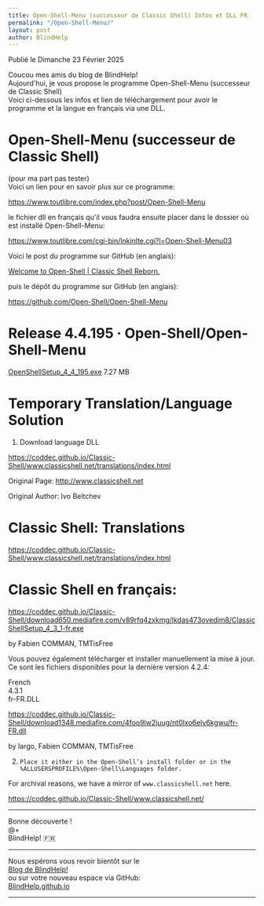 ```yaml
---
title: Open-Shell-Menu (successeur de Classic Shell) Infos et DLL FR
permalink: "/Open-Shell-Menu/"
layout: post
author: BlindHelp
---
```


<footer>Publié le Dimanche 23 Février 2025</footer>


Coucou mes amis du blog de BlindHelp!    
Aujourd'hui, je vous propose le programme Open-Shell-Menu (successeur de Classic Shell)    
Voici ci-dessous les infos et lien de téléchargement pour avoir le programme et la langue en français via une DLL.    

# Open-Shell-Menu (successeur de Classic Shell) #
(pour ma part pas tester)    
Voici un lien pour en savoir plus sur ce programme:    

<https://www.toutlibre.com/index.php?post/Open-Shell-Menu>

le fichier dll en français qu'il vous faudra ensuite placer dans le dossier où est installé Open-Shell-Menu:    

<https://www.toutlibre.com/cgi-bin/lnkinlte.cgi?l=Open-Shell-Menu03>

Voici le post du programme sur GitHub (en anglais):    

[Welcome to Open-Shell | Classic Shell Reborn.](https://open-shell.github.io/Open-Shell-Menu/)

puis le dépôt du programme sur GitHub (en anglais):    

<https://github.com/Open-Shell/Open-Shell-Menu>

# Release 4.4.195 · Open-Shell/Open-Shell-Menu #
[OpenShellSetup_4_4_195.exe](https://github.com/Open-Shell/Open-Shell-Menu/releases/download/v4.4.195/OpenShellSetup_4_4_195.exe)
7.27 MB    

# Temporary Translation/Language Solution #
1. Download language DLL    

<https://coddec.github.io/Classic-Shell/www.classicshell.net/translations/index.html>

Original Page: <http://www.classicshell.net>

Original Author: Ivo Beltchev    

# Classic Shell: Translations #

<https://coddec.github.io/Classic-Shell/www.classicshell.net/translations/index.html>

# Classic Shell en français: #

<https://coddec.github.io/Classic-Shell/download650.mediafire.com/v89rfq4zxkmg/lkdas473ovedim8/ClassicShellSetup_4_3_1-fr.exe>

by Fabien COMMAN, TMTisFree    

Vous pouvez également télécharger et installer manuellement la mise à jour. Ce sont les fichiers disponibles pour la dernière version 4.2.4:    

French    
4.3.1    
fr-FR.DLL     

<https://coddec.github.io/Classic-Shell/download1348.mediafire.com/4foo9lw2juug/nt0lxo6ely6kgwu/fr-FR.dll>

by largo, Fabien COMMAN, TMTisFree    

2. `Place it either in the Open-Shell’s install folder or in the %ALLUSERSPROFILE%\Open-Shell\Languages folder.`

For archival reasons, we have a mirror of `www.classicshell.net` here.

<https://coddec.github.io/Classic-Shell/www.classicshell.net/>

---

Bonne découverte !    
@+    
BlindHelp!  🇫🇷    

---

Nous espérons vous revoir bientôt sur le      
[Blog de BlindHelp!](http://blindhelp.blogspot.fr/)                    
ou sur  votre nouveau espace via GitHub:                     
[BlindHelp.github.io](https://blindhelp.github.io)                    

---

